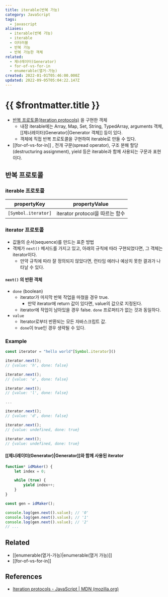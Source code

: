 ```yaml
---
title: iterable(반복 가능)
category: JavaScript
tags:
  - javascript
aliases:
  - iterable(반복 가능)
  - iterable
  - 이터러블
  - 반복 가능
  - 반복 가능한 객체
related:
  - 제너레이터(Generator)
  - for-of-vs-for-in
  - enumerable(열거-가능)
created: 2022-01-01T05:46:00.000Z
updated: 2022-09-05T05:04:22.147Z
---
```


# {{ $frontmatter.title }}

- [반복 프로토콜(iteration protocols)](https://developer.mozilla.org/ko/docs/Web/JavaScript/Reference/Iteration_protocols) 을 구현한 객체
  - 내장 iterable에는 Array, Map, Set, String, TypedArray, arguments 객체, [[제너레이터(Generator)|Generator 객체]] 등이 있다.
  - 객체에 직접 반복 프로토콜을 구현하여 iterable로 만들 수 있다.
- [[for-of-vs-for-in]] , 전개 구문(spread operator), 구조 분해 할당(destructuring assignment), yield 등은 iterable과 함께 사용되는 구문과 표현이다.

## 반복 프로토콜

### iterable 프로토콜

| propertyKey         | propertyValue                   |
| ------------------- | ------------------------------- |
| `[Symbol.iterator]` | iterator protocol을 따르는 함수 |

### iterator 프로토콜

- 값들의 순서(sequence)를 만드는 표준 방법
- 객체가 `next()` 메서드를 가지고 있고, 아래의 규칙에 따라 구현되었다면, 그 객체는 iterator이다.
  - 만약 규칙에 따라 잘 정의되지 않았다면, 런타임 에러나 예상치 못한 결과가 나타날 수 있다.

#### `next()` 의 반환 객체

- `done` (boolean)
  - iterator가 마지막 반복 작업을 마쳤을 경우 true.
    - 만약 iterator에 return 값이 있다면, value의 값으로 지정된다.
  - iterator에 작업이 남아있을 경우 false. `done` 프로퍼티가 없는 것과 동일하다.
- `value`
  - Iterator로부터 반환되는 모든 자바스크립트 값.
  - `done`이 true인 경우 생략될 수 있다.

### Example

```js
const iterator = "hello world"[Symbol.iterator]()

iterator.next();
// {value: 'h', done: false}

iterator.next();
// {value: 'e', done: false}

iterator.next();
// {value: 'l', done: false}

...

iterator.next();
// {value: 'd', done: false}

iterator.next();
// {value: undefined, done: true}

iterator.next();
// {value: undefined, done: true}
```

#### [[제너레이터(Generator)|Generator]]와 함께 사용된 iterator

```js
function* idMaker() {
	let index = 0;

	while (true) {
		yield index++;
	}
}

const gen = idMaker();

console.log(gen.next().value); // '0'
console.log(gen.next().value); // '1'
console.log(gen.next().value); // '2'
// ...
```

## Related

- [[enumerable(열거-가능)|enumerable(열거 가능)]]
- [[for-of-vs-for-in]]

## References

- [Iteration protocols - JavaScript | MDN (mozilla.org)](https://developer.mozilla.org/ko/docs/Web/JavaScript/Reference/Iteration_protocols)
